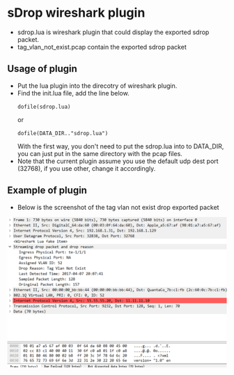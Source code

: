 # sDrop wireshark plugin

- sdrop.lua is wireshark plugin that could display the exported sdrop packet.
- tag\_vlan\_not\_exist.pcap contain the exported sdrop packet 

## Usage of plugin
- Put the lua plugin into the direcotry of wireshark plugin. <br>
- Find the init.lua file, add the line below.<br>
    ```
    dofile(sdrop.lua)
    ```
    or<br>
    ```
    dofile(DATA_DIR.."sdrop.lua")  
    ```
    With the first way, you don't need to put the sdrop.lua into to DATA_DIR, you can just put in the same directory with the pcap files.<br>
- Note that the current plugin assume you use the default udp dest port (32768), if you use other, change it accordingly.<br>

## Example of plugin

- Below is the screenshot of the tag vlan not exist drop exported packet

![tag\_vlan\_not\_exist](./tag_vlan_not_exist.png)


